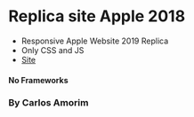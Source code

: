 # Replica site Apple 2018

- Responsive Apple Website 2019 Replica 
- Only CSS and JS
- [Site](https://carloseduardoamorim.github.io/replicasiteApple/)
#### No Frameworks

### By Carlos Amorim
